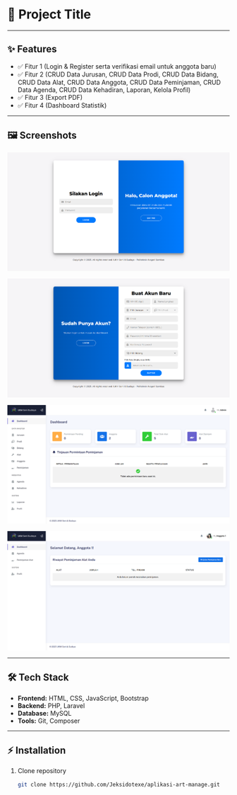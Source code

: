 # 📌 Project Title

---

## ✨ Features
- ✅ Fitur 1 (Login & Register serta verifikasi email untuk anggota baru)
- ✅ Fitur 2 (CRUD Data Jurusan, CRUD Data Prodi, CRUD Data Bidang, CRUD Data Alat, CRUD Data Anggota, CRUD Data Peminjaman, CRUD Data Agenda, CRUD Data Kehadiran, Laporan, Kelola Profil)
- ✅ Fitur 3 (Export PDF)
- ✅ Fitur 4 (Dashboard Statistik)

---

## 🖼️ Screenshots  


<p align="center">
  <img src="https://github.com/Jeksidotexe/aplikasi-art-manage/blob/master/screenshot/Login%20Page.png?raw=true" alt="Login Page" width="700" />
</p>

<p align="center">
  <img src="https://github.com/Jeksidotexe/aplikasi-art-manage/blob/master/screenshot/Register%20Page.png?raw=true" alt="Register Page" width="700" />
</p>

<p align="center">
  <img src="https://github.com/Jeksidotexe/aplikasi-art-manage/blob/master/screenshot/Dashboard%20Admin.png?raw=true" alt="Dashboard Admin" width="700" />
</p>

<p align="center">
  <img src="https://github.com/Jeksidotexe/aplikasi-art-manage/blob/master/screenshot/Dashboard%20Anggota.png?raw=true" alt="Dashboard Anggota" width="700" />
</p>

---

## 🛠 Tech Stack
- **Frontend:** HTML, CSS, JavaScript, Bootstrap  
- **Backend:** PHP, Laravel  
- **Database:** MySQL  
- **Tools:** Git, Composer  

---

## ⚡ Installation
1. Clone repository  
   ```bash
   git clone https://github.com/Jeksidotexe/aplikasi-art-manage.git

